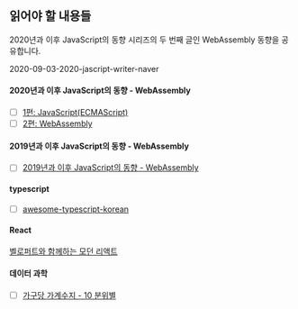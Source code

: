 ## 읽어야 할 내용들

2020년과 이후 JavaScript의 동향 시리즈의 두 번째 글인 WebAssembly 동향을 공유합니다.

2020-09-03-2020-jascript-writer-naver

#### 2020년과 이후 JavaScript의 동향 - WebAssembly
- [ ] [1편: JavaScript(ECMAScript)](https://d2.naver.com/helloworld/4268738)
- [ ] [2편: WebAssembly](https://d2.naver.com/helloworld/8257914)

#### 2019년과 이후 JavaScript의 동향 - WebAssembly
- [ ] [2019년과 이후 JavaScript의 동향 - WebAssembly](https://d2.naver.com/helloworld/8786166)


#### typescript
- [ ] [awesome-typescript-korean](https://github.com/typescript-kr/awesome-typescript-korean)

#### React
[벨로퍼트와 함께하는 모던 리액트](https://react.vlpt.us/)

#### 데이터 과학
- [ ] [가구당 가계수지 - 10 분위별](https://statkclee.github.io/viz/viz-household-balance-deciles.html#major-surplus)